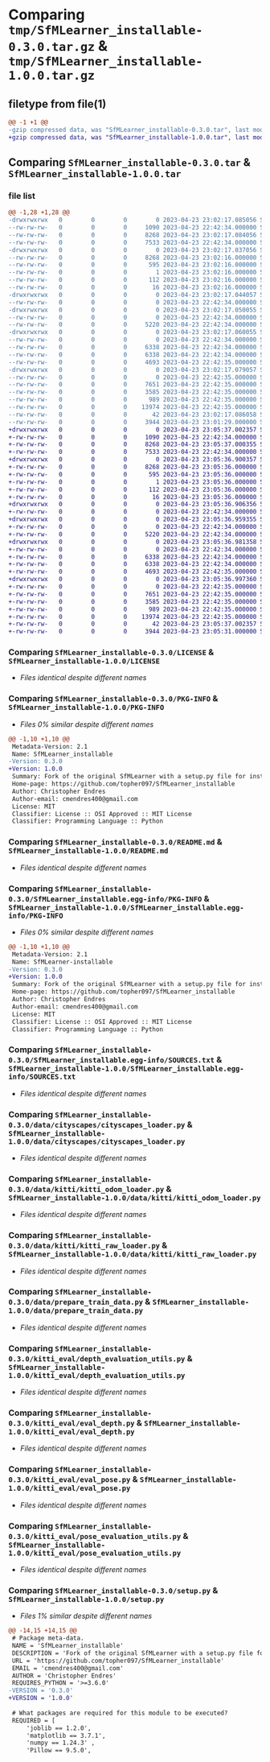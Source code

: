 # Comparing `tmp/SfMLearner_installable-0.3.0.tar.gz` & `tmp/SfMLearner_installable-1.0.0.tar.gz`

## filetype from file(1)

```diff
@@ -1 +1 @@
-gzip compressed data, was "SfMLearner_installable-0.3.0.tar", last modified: Sun Apr 23 23:02:17 2023, max compression
+gzip compressed data, was "SfMLearner_installable-1.0.0.tar", last modified: Sun Apr 23 23:05:37 2023, max compression
```

## Comparing `SfMLearner_installable-0.3.0.tar` & `SfMLearner_installable-1.0.0.tar`

### file list

```diff
@@ -1,28 +1,28 @@
-drwxrwxrwx   0        0        0        0 2023-04-23 23:02:17.085056 SfMLearner_installable-0.3.0/
--rw-rw-rw-   0        0        0     1090 2023-04-23 22:42:34.000000 SfMLearner_installable-0.3.0/LICENSE
--rw-rw-rw-   0        0        0     8268 2023-04-23 23:02:17.084056 SfMLearner_installable-0.3.0/PKG-INFO
--rw-rw-rw-   0        0        0     7533 2023-04-23 22:42:34.000000 SfMLearner_installable-0.3.0/README.md
-drwxrwxrwx   0        0        0        0 2023-04-23 23:02:17.037056 SfMLearner_installable-0.3.0/SfMLearner_installable.egg-info/
--rw-rw-rw-   0        0        0     8268 2023-04-23 23:02:16.000000 SfMLearner_installable-0.3.0/SfMLearner_installable.egg-info/PKG-INFO
--rw-rw-rw-   0        0        0      595 2023-04-23 23:02:16.000000 SfMLearner_installable-0.3.0/SfMLearner_installable.egg-info/SOURCES.txt
--rw-rw-rw-   0        0        0        1 2023-04-23 23:02:16.000000 SfMLearner_installable-0.3.0/SfMLearner_installable.egg-info/dependency_links.txt
--rw-rw-rw-   0        0        0      112 2023-04-23 23:02:16.000000 SfMLearner_installable-0.3.0/SfMLearner_installable.egg-info/requires.txt
--rw-rw-rw-   0        0        0       16 2023-04-23 23:02:16.000000 SfMLearner_installable-0.3.0/SfMLearner_installable.egg-info/top_level.txt
-drwxrwxrwx   0        0        0        0 2023-04-23 23:02:17.044057 SfMLearner_installable-0.3.0/data/
--rw-rw-rw-   0        0        0        0 2023-04-23 22:42:34.000000 SfMLearner_installable-0.3.0/data/__init__.py
-drwxrwxrwx   0        0        0        0 2023-04-23 23:02:17.050055 SfMLearner_installable-0.3.0/data/cityscapes/
--rw-rw-rw-   0        0        0        0 2023-04-23 22:42:34.000000 SfMLearner_installable-0.3.0/data/cityscapes/__init__.py
--rw-rw-rw-   0        0        0     5220 2023-04-23 22:42:34.000000 SfMLearner_installable-0.3.0/data/cityscapes/cityscapes_loader.py
-drwxrwxrwx   0        0        0        0 2023-04-23 23:02:17.060055 SfMLearner_installable-0.3.0/data/kitti/
--rw-rw-rw-   0        0        0        0 2023-04-23 22:42:34.000000 SfMLearner_installable-0.3.0/data/kitti/__init__.py
--rw-rw-rw-   0        0        0     6338 2023-04-23 22:42:34.000000 SfMLearner_installable-0.3.0/data/kitti/kitti_odom_loader.py
--rw-rw-rw-   0        0        0     6338 2023-04-23 22:42:34.000000 SfMLearner_installable-0.3.0/data/kitti/kitti_raw_loader.py
--rw-rw-rw-   0        0        0     4693 2023-04-23 22:42:35.000000 SfMLearner_installable-0.3.0/data/prepare_train_data.py
-drwxrwxrwx   0        0        0        0 2023-04-23 23:02:17.079057 SfMLearner_installable-0.3.0/kitti_eval/
--rw-rw-rw-   0        0        0        0 2023-04-23 22:42:35.000000 SfMLearner_installable-0.3.0/kitti_eval/__init__.py
--rw-rw-rw-   0        0        0     7651 2023-04-23 22:42:35.000000 SfMLearner_installable-0.3.0/kitti_eval/depth_evaluation_utils.py
--rw-rw-rw-   0        0        0     3585 2023-04-23 22:42:35.000000 SfMLearner_installable-0.3.0/kitti_eval/eval_depth.py
--rw-rw-rw-   0        0        0      989 2023-04-23 22:42:35.000000 SfMLearner_installable-0.3.0/kitti_eval/eval_pose.py
--rw-rw-rw-   0        0        0    13974 2023-04-23 22:42:35.000000 SfMLearner_installable-0.3.0/kitti_eval/pose_evaluation_utils.py
--rw-rw-rw-   0        0        0       42 2023-04-23 23:02:17.086058 SfMLearner_installable-0.3.0/setup.cfg
--rw-rw-rw-   0        0        0     3944 2023-04-23 23:01:29.000000 SfMLearner_installable-0.3.0/setup.py
+drwxrwxrwx   0        0        0        0 2023-04-23 23:05:37.002357 SfMLearner_installable-1.0.0/
+-rw-rw-rw-   0        0        0     1090 2023-04-23 22:42:34.000000 SfMLearner_installable-1.0.0/LICENSE
+-rw-rw-rw-   0        0        0     8268 2023-04-23 23:05:37.000355 SfMLearner_installable-1.0.0/PKG-INFO
+-rw-rw-rw-   0        0        0     7533 2023-04-23 22:42:34.000000 SfMLearner_installable-1.0.0/README.md
+drwxrwxrwx   0        0        0        0 2023-04-23 23:05:36.900357 SfMLearner_installable-1.0.0/SfMLearner_installable.egg-info/
+-rw-rw-rw-   0        0        0     8268 2023-04-23 23:05:36.000000 SfMLearner_installable-1.0.0/SfMLearner_installable.egg-info/PKG-INFO
+-rw-rw-rw-   0        0        0      595 2023-04-23 23:05:36.000000 SfMLearner_installable-1.0.0/SfMLearner_installable.egg-info/SOURCES.txt
+-rw-rw-rw-   0        0        0        1 2023-04-23 23:05:36.000000 SfMLearner_installable-1.0.0/SfMLearner_installable.egg-info/dependency_links.txt
+-rw-rw-rw-   0        0        0      112 2023-04-23 23:05:36.000000 SfMLearner_installable-1.0.0/SfMLearner_installable.egg-info/requires.txt
+-rw-rw-rw-   0        0        0       16 2023-04-23 23:05:36.000000 SfMLearner_installable-1.0.0/SfMLearner_installable.egg-info/top_level.txt
+drwxrwxrwx   0        0        0        0 2023-04-23 23:05:36.906356 SfMLearner_installable-1.0.0/data/
+-rw-rw-rw-   0        0        0        0 2023-04-23 22:42:34.000000 SfMLearner_installable-1.0.0/data/__init__.py
+drwxrwxrwx   0        0        0        0 2023-04-23 23:05:36.959355 SfMLearner_installable-1.0.0/data/cityscapes/
+-rw-rw-rw-   0        0        0        0 2023-04-23 22:42:34.000000 SfMLearner_installable-1.0.0/data/cityscapes/__init__.py
+-rw-rw-rw-   0        0        0     5220 2023-04-23 22:42:34.000000 SfMLearner_installable-1.0.0/data/cityscapes/cityscapes_loader.py
+drwxrwxrwx   0        0        0        0 2023-04-23 23:05:36.981358 SfMLearner_installable-1.0.0/data/kitti/
+-rw-rw-rw-   0        0        0        0 2023-04-23 22:42:34.000000 SfMLearner_installable-1.0.0/data/kitti/__init__.py
+-rw-rw-rw-   0        0        0     6338 2023-04-23 22:42:34.000000 SfMLearner_installable-1.0.0/data/kitti/kitti_odom_loader.py
+-rw-rw-rw-   0        0        0     6338 2023-04-23 22:42:34.000000 SfMLearner_installable-1.0.0/data/kitti/kitti_raw_loader.py
+-rw-rw-rw-   0        0        0     4693 2023-04-23 22:42:35.000000 SfMLearner_installable-1.0.0/data/prepare_train_data.py
+drwxrwxrwx   0        0        0        0 2023-04-23 23:05:36.997360 SfMLearner_installable-1.0.0/kitti_eval/
+-rw-rw-rw-   0        0        0        0 2023-04-23 22:42:35.000000 SfMLearner_installable-1.0.0/kitti_eval/__init__.py
+-rw-rw-rw-   0        0        0     7651 2023-04-23 22:42:35.000000 SfMLearner_installable-1.0.0/kitti_eval/depth_evaluation_utils.py
+-rw-rw-rw-   0        0        0     3585 2023-04-23 22:42:35.000000 SfMLearner_installable-1.0.0/kitti_eval/eval_depth.py
+-rw-rw-rw-   0        0        0      989 2023-04-23 22:42:35.000000 SfMLearner_installable-1.0.0/kitti_eval/eval_pose.py
+-rw-rw-rw-   0        0        0    13974 2023-04-23 22:42:35.000000 SfMLearner_installable-1.0.0/kitti_eval/pose_evaluation_utils.py
+-rw-rw-rw-   0        0        0       42 2023-04-23 23:05:37.002357 SfMLearner_installable-1.0.0/setup.cfg
+-rw-rw-rw-   0        0        0     3944 2023-04-23 23:05:31.000000 SfMLearner_installable-1.0.0/setup.py
```

### Comparing `SfMLearner_installable-0.3.0/LICENSE` & `SfMLearner_installable-1.0.0/LICENSE`

 * *Files identical despite different names*

### Comparing `SfMLearner_installable-0.3.0/PKG-INFO` & `SfMLearner_installable-1.0.0/PKG-INFO`

 * *Files 0% similar despite different names*

```diff
@@ -1,10 +1,10 @@
 Metadata-Version: 2.1
 Name: SfMLearner_installable
-Version: 0.3.0
+Version: 1.0.0
 Summary: Fork of the original SfMLearner with a setup.py file for installation with pip.
 Home-page: https://github.com/topher097/SfMLearner_installable
 Author: Christopher Endres
 Author-email: cmendres400@gmail.com
 License: MIT
 Classifier: License :: OSI Approved :: MIT License
 Classifier: Programming Language :: Python
```

### Comparing `SfMLearner_installable-0.3.0/README.md` & `SfMLearner_installable-1.0.0/README.md`

 * *Files identical despite different names*

### Comparing `SfMLearner_installable-0.3.0/SfMLearner_installable.egg-info/PKG-INFO` & `SfMLearner_installable-1.0.0/SfMLearner_installable.egg-info/PKG-INFO`

 * *Files 0% similar despite different names*

```diff
@@ -1,10 +1,10 @@
 Metadata-Version: 2.1
 Name: SfMLearner-installable
-Version: 0.3.0
+Version: 1.0.0
 Summary: Fork of the original SfMLearner with a setup.py file for installation with pip.
 Home-page: https://github.com/topher097/SfMLearner_installable
 Author: Christopher Endres
 Author-email: cmendres400@gmail.com
 License: MIT
 Classifier: License :: OSI Approved :: MIT License
 Classifier: Programming Language :: Python
```

### Comparing `SfMLearner_installable-0.3.0/SfMLearner_installable.egg-info/SOURCES.txt` & `SfMLearner_installable-1.0.0/SfMLearner_installable.egg-info/SOURCES.txt`

 * *Files identical despite different names*

### Comparing `SfMLearner_installable-0.3.0/data/cityscapes/cityscapes_loader.py` & `SfMLearner_installable-1.0.0/data/cityscapes/cityscapes_loader.py`

 * *Files identical despite different names*

### Comparing `SfMLearner_installable-0.3.0/data/kitti/kitti_odom_loader.py` & `SfMLearner_installable-1.0.0/data/kitti/kitti_odom_loader.py`

 * *Files identical despite different names*

### Comparing `SfMLearner_installable-0.3.0/data/kitti/kitti_raw_loader.py` & `SfMLearner_installable-1.0.0/data/kitti/kitti_raw_loader.py`

 * *Files identical despite different names*

### Comparing `SfMLearner_installable-0.3.0/data/prepare_train_data.py` & `SfMLearner_installable-1.0.0/data/prepare_train_data.py`

 * *Files identical despite different names*

### Comparing `SfMLearner_installable-0.3.0/kitti_eval/depth_evaluation_utils.py` & `SfMLearner_installable-1.0.0/kitti_eval/depth_evaluation_utils.py`

 * *Files identical despite different names*

### Comparing `SfMLearner_installable-0.3.0/kitti_eval/eval_depth.py` & `SfMLearner_installable-1.0.0/kitti_eval/eval_depth.py`

 * *Files identical despite different names*

### Comparing `SfMLearner_installable-0.3.0/kitti_eval/eval_pose.py` & `SfMLearner_installable-1.0.0/kitti_eval/eval_pose.py`

 * *Files identical despite different names*

### Comparing `SfMLearner_installable-0.3.0/kitti_eval/pose_evaluation_utils.py` & `SfMLearner_installable-1.0.0/kitti_eval/pose_evaluation_utils.py`

 * *Files identical despite different names*

### Comparing `SfMLearner_installable-0.3.0/setup.py` & `SfMLearner_installable-1.0.0/setup.py`

 * *Files 1% similar despite different names*

```diff
@@ -14,15 +14,15 @@
 # Package meta-data.
 NAME = 'SfMLearner_installable'
 DESCRIPTION = 'Fork of the original SfMLearner with a setup.py file for installation with pip.'
 URL = 'https://github.com/topher097/SfMLearner_installable'
 EMAIL = 'cmendres400@gmail.com'
 AUTHOR = 'Christopher Endres'
 REQUIRES_PYTHON = '>=3.6.0'
-VERSION = '0.3.0'
+VERSION = '1.0.0'
 
 # What packages are required for this module to be executed?
 REQUIRED = [
     'joblib == 1.2.0', 
     'matplotlib == 3.7.1', 
     'numpy == 1.24.3' , 
     'Pillow == 9.5.0',
```

